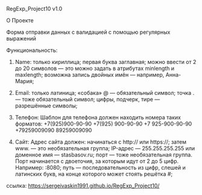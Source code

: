 RegExp_Project10
v1.0

О Проекте

Форма отправки данных с валидацией с помощью регулярных выражений

Функциональность:

1. Name:
  только кириллица;
  первая буква заглавная;
  можно ввести от 2 до 20 символов — это можно задать в атрибутах minlength и maxlength;
  возможна запись двойных имён — например, Анна-Мария;

2. Email:
  только латиница;
  «собака» @ — обязательный символ;
  точка . — тоже обязательный символ;
  цифры, подчерк, тире — разрешённые символы;

3. Телефон:
Шаблон для телефона должен находить номера таких форматов:
  +7(925)900-90-90
  +7(925) 900-90-90
  +7 925-900-90-90
  +79259009090
  89259009090

4. Сайт:
  Адрес сайта должен:
  начинаться с http:// или https://;
  затем www. — это необязательная группа;
  IP-адрес — 255.255.255.255 или доменное имя — stasbasov.ru;
  порт — тоже необязательная группа. Порт начинается с двоеточия, за которым идут от 2 до 5 цифр. Например: :8080;
  путь — последовательность из цифр, слешей и латинских букв, на конце которого может стоять решётка #;


ссылка: https://sergeivaskin1991.github.io/RegExp_Project10/